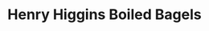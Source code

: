 ---
title: "Henry Higgins Boiled Bagels"
url: /portland/henry-higgins-boiled-bagels-southeast-tacoma-street/
shop: bakery
---